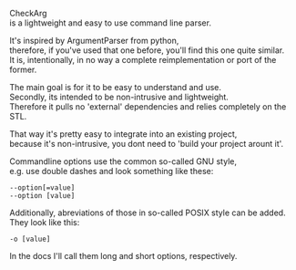 CheckArg<br>
is a lightweight and easy to use command line parser.

It's inspired by ArgumentParser from python,<br>
therefore, if you've used that one before, you'll find this one quite similar.<br>
It is, intentionally, in no way a complete reimplementation or port of the former.

The main goal is for it to be easy to understand and use.<br>
Secondly, its intended to be non-intrusive and lightweight.<br>
Therefore it pulls no 'external' dependencies and relies completely on the STL.

That way it's pretty easy to integrate into an existing project,<br>
because it's non-intrusive, you dont need to 'build your project arount it'.

Commandline options use the common so-called GNU style,<br>
e.g. use double dashes and look something like these: 

    --option[=value]
    --option [value]
    
Additionally, abreviations of those in so-called POSIX style can be added.<br>
They look like this: 

    -o [value]
    
In the docs I'll call them long and short options, respectively.
